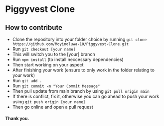 # Piggyvest Clone
## How to contribute

- Clone the repository into your folder choice by running ```git clone https://github.com/Moyinoluwa-10/Piggyvest-Clone.git```
- Run ```git checkout [your name]```
- This will switch you to the [your] branch
- Run ```npm install``` (to install neccessary dependencies)
- Then start working on your aspect
- After finishing your work (ensure to only work in the folder relating to your work)
- Run ```git add .```
- Run ```git commit -m "Your Commit Message"```
- Then pull update from main branch by using ```git pull origin main```
- If there is conflict, fix it, otherwise you can go ahead to push your work using ```git push origin [your name]```
- Then go online and open a pull request

#### Thank you.

